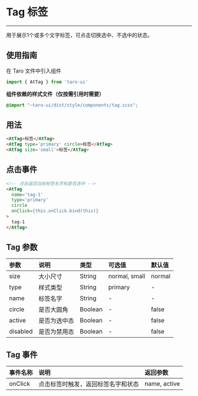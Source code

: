 # Tag 标签

------

用于展示1个或多个文字标签，可点击切换选中、不选中的状态。

## 使用指南

在 Taro 文件中引入组件

```js
import { AtTag } from 'taro-ui'
```

**组件依赖的样式文件（仅按需引用时需要）**

```scss
@import "~taro-ui/dist/style/components/tag.scss";
```

## 用法

```html
<AtTag>标签</AtTag>
<AtTag type='primary' circle>标签</AtTag>
<AtTag size='small'>标签</AtTag>
```

## 点击事件

```html
<!-- 点击返回当前标签名字和是否选中 -->
<AtTag 
  name='tag-1' 
  type='primary' 
  circle 
  onClick={this.onClick.bind(this)}
>
  tag-1
</AtTag>
```

## Tag 参数

| 参数     | 说明         | 类型    | 可选值        | 默认值 |
| :------- | :----------- | :------ | :------------ | :----- |
| size     | 大小尺寸     | String  | normal, small | normal |
| type     | 样式类型     | String  | primary       | -      |
| name     | 标签名字     | String  | -             | -      |
| circle   | 是否大圆角   | Boolean | -             | false  |
| active   | 是否为选中态 | Boolean | -             | false  |
| disabled | 是否为禁用态 | Boolean | -             | false  |

## Tag 事件

| 事件名称 | 说明                               | 返回参数     |
| :------- | :--------------------------------- | :----------- |
| onClick  | 点击标签时触发，返回标签名字和状态 | name, active |